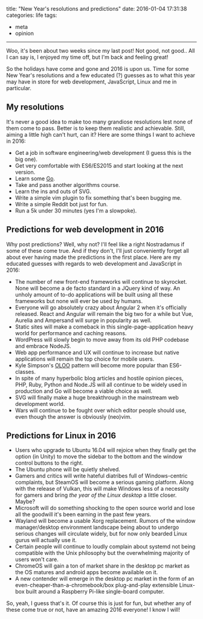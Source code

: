title: "New Year's resolutions and predictions"
date: 2016-01-04 17:31:38
categories: life
tags:
- meta
- opinion
---

Woo, it's been about two weeks since my last post! Not good, not good.. All I can say is, I enjoyed my time off, but I'm back and feeling great!

So the holidays have come and gone and 2016 is upon us. Time for some New Year's resolutions and a few educated (?) guesses as to what this year may have in store for web development, JavaScript, Linux and me in particular.

<!-- more -->

## My resolutions

It's never a good idea to make too many grandiose resolutions lest none of them come to pass. Better is to keep them realistic and achievable. Still, aiming a little high can't hurt, can it? Here are some things I want to achieve in 2016:

- Get a job in software engineering/web development (I guess this is the big one).
- Get very comfortable with ES6/ES2015 and start looking at the next version.
- Learn some [Go](https://golang.org).
- Take and pass another algorithms course.
- Learn the ins and outs of SVG.
- Write a simple vim plugin to fix something that's been bugging me.
- Write a simple Reddit bot just for fun.
- Run a 5k under 30 minutes (yes I'm a slowpoke).

## Predictions for web development in 2016

Why post predictions? Well, why not? I'll feel like a right Nostradamus if some of these come true. And if they don't, I'll just conveniently forget all about ever having made the predictions in the first place. Here are my educated guesses with regards to web development and JavaScript in 2016:

- The number of new front-end frameworks will continue to skyrocket. None will become a de facto standard in a JQuery kind of way. An unholy amount of to-do applications will be built using all these frameworks but none will ever be used by humans.
- Everyone will go absolutely crazy about Angular 2 when it's officially released. React and Angular will remain the big two for a while but Vue, Aurelia and Ampersand will surge in popularity as well.
- Static sites will make a comeback in this single-page-application heavy world for performance and caching reasons.
- WordPress will slowly begin to move away from its old PHP codebase and embrace NodeJS.
- Web app performance and UX will continue to increase but native applications will remain the top choice for mobile users.
- Kyle Simpson's [OLOO](https://gist.github.com/getify/5572383) pattern will become more popular than ES6-classes.
- In spite of many hyperbolic blog articles and hostile opinion pieces, PHP, Ruby, Python and Node.JS will all continue to be widely used in production and Go will become a viable choice as well.
- SVG will finally make a huge breakthrough in the mainstream web development world.
- Wars will continue to be fought over which editor people should use, even though the answer is obviously (neo)vim.

## Predictions for Linux in 2016

- Users who upgrade to Ubuntu 16.04 will rejoice when they finally get the option (in Unity) to move the sidebar to the bottom and the window control buttons to the right.
- The Ubuntu phone will be quietly shelved.
- Gamers and critics will write hateful diatribes full of Windows-centric complaints, but SteamOS will become a serious gaming platform. Along with the release of Vulkan, this will make Windows less of a necessity for gamers and bring *the year of the Linux desktop* a little closer. Maybe?
- Microsoft will do something shocking to the open source world and lose all the goodwill it's been earning in the past few years.
- Wayland will become a usable Xorg replacement. Rumors of the window manager/desktop environment landscape being about to undergo serious changes will circulate widely, but for now only bearded Linux gurus will actually use it.
- Certain people will continue to loudly complain about systemd not being compatible with the Unix philosophy but the overwhelming majority of users won't care.
- ChromeOS will gain a ton of market share in the desktop pc market as the OS matures and android apps become available on it.
- A new contender will emerge in the desktop pc market in the form of an even-cheaper-than-a-chromebook/box plug-and-play extensible Linux-box built around a Raspberry Pi-like single-board computer.

So, yeah, I guess that's it. Of course this is just for fun, but whether any of these come true or not, have an amazing 2016 everyone! I know I will!
